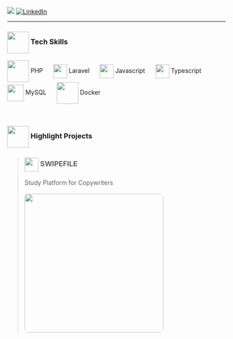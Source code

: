 ![](https://komarev.com/ghpvc/?username=wnsdev&label=Profile%20views&color=0e75b6&style=flat) 
[![LinkedIn](https://img.shields.io/badge/LinkedIn-%230077B5.svg?logo=linkedin&logoColor=white)](https://linkedin.com/in/wnsdev) 
<hr />
<h3><img align=center src='https://www.svgrepo.com/show/429395/binary-circuit-cpu.svg' height=50 /> Tech Skills </h3>

<img align=center src='https://www.svgrepo.com/show/373969/php2.svg' height=50 /> PHP&nbsp;&nbsp;&nbsp;&nbsp;&nbsp;
<img align=center src='https://www.svgrepo.com/show/373472/blade.svg' height=32 /> Laravel&nbsp;&nbsp;&nbsp;&nbsp;&nbsp;
<img align=center src='https://www.svgrepo.com/show/373705/js-official.svg' height=32 /> Javascript&nbsp;&nbsp;&nbsp;&nbsp;&nbsp;
<img align=center src='https://www.svgrepo.com/show/374146/typescript-official.svg' height=32 /> Typescript&nbsp;&nbsp;&nbsp;&nbsp;&nbsp;
<img align=center src='https://www.svgrepo.com/show/373848/mysql.svg' height=38 /> MySQL&nbsp;&nbsp;&nbsp;&nbsp;&nbsp;
<img align=center src='https://www.svgrepo.com/show/373553/docker.svg' height=50 /> Docker

```                                                                                                                                     ```
<h3><img align=center src='https://www.svgrepo.com/show/429383/creative-idea-ideation.svg' height=50 /> Highlight Projects </h3>


<blockquote>
<h3><img align=center src='https://swipefile.copysniper.com.br/assets/img/favicon.png' height=32 /> SWIPEFILE </h3>
Study Platform for Copywriters <br /><br />
<img align=center style="border-radius: 8px;" src='https://onkoder.com/_next/image?url=https%3A%2F%2Flh3.googleusercontent.com%2Fpw%2FAP1GczORbuMzSHflWcz8GUebao6Kj7Yh2OPYjC9skaPSiQ2vndH6VL1t6uqZ81_yg5gJ3M-r_miXQZAlRVh43MXBdlhlcQabCeEnxONmsLZEXHzAueWkq2g%3Dw4032-h2268-no&w=1920&q=75' height=320 />
</blockquote>
